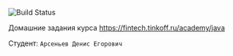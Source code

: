 ![Build Status](https://github.com/Arden30/TinkoffJavaBackend23-24/actions/workflows/build.yml/badge.svg)

Домашние задания курса https://fintech.tinkoff.ru/academy/java

Студент: `Арсеньев Денис Егорович`
